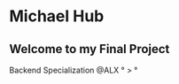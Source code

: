 # Michael Hub

## Welcome to my Final Project
Backend Specialization @ALX ° > °
                          